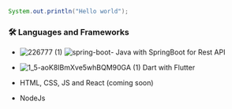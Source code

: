 ```Java
System.out.println("Hello world");
```

### 🛠 Languages and Frameworks 

- ![226777 (1)](https://user-images.githubusercontent.com/114286961/215285345-1734feb6-2775-436d-9ded-58cb366eb510.png) ![spring-boot-](https://user-images.githubusercontent.com/114286961/215282948-56d898f5-32af-4a16-999c-91b0a3b49827.png) Java with SpringBoot for Rest API

- ![1_5-aoK8IBmXve5whBQM90GA (1)](https://user-images.githubusercontent.com/114286961/217728318-a2b48de9-d07f-4a41-bbfd-b84995496f11.png)
  Dart with Flutter 

- HTML, CSS, JS and React (coming soon)

- NodeJs




